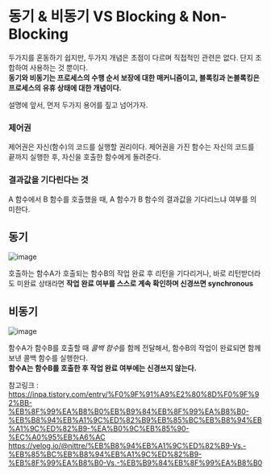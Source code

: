 
# 동기 & 비동기 VS Blocking & Non-Blocking

두가지를 혼동하기 쉽지만, 두가지 개념은 초점이 다르며 직접적인 관련은 없다. 단지 조합하여 사용하는 것 뿐이다.    
**동기와 비동기는 프로세스의 수행 순서 보장에 대한 매커니즘이고, 블록킹과 논블록킹은 프로세스의 유휴 상태에 대한 개념이다.**


설명에 앞서, 먼저 두가지 용어를 짚고 넘어가자. 
### 제어권
제어권은 자신(함수)의 코드를 실행할 권리이다. 제어권을 가진 함수는 자신의 코드를 끝까지 실행한 후, 자신을 호출한 함수에게 돌려준다. 

### 결과값을 기다린다는 것
A 함수에서 B 함수를 호출했을 때, A 함수가 B 함수의 결과값을 기다리느냐 여부를 의미한다. 

## 동기

![image](https://user-images.githubusercontent.com/45115557/182599393-5a687dd0-c6f2-4ecb-9e93-a2c232a40e94.png)

호출하는 함수A가 호출되는 함수B의 작업 완료 후 리턴을 기다리거나, 바로 리턴받더라도 미완료 상태라면 **작업 완료 여부를 스스로 계속 확인하며 신경쓰면 synchronous**

## 비동기

![image](https://user-images.githubusercontent.com/45115557/182599431-90b24c1b-5682-49e5-a6b4-d365371a1e34.png)

함수A가 함수B를 호출할 때 *콜백 함수*를 함께 전달해서, 함수B의 작업이 완료되면 함께 보낸 콜백 함수를 실행한다.  
**함수A는 함수B를 호출한 후 작업 완료 여부에는 신경쓰지 않는다.**





참고링크 : 
https://inpa.tistory.com/entry/%F0%9F%91%A9%E2%80%8D%F0%9F%92%BB-%EB%8F%99%EA%B8%B0%EB%B9%84%EB%8F%99%EA%B8%B0-%EB%B8%94%EB%A1%9C%ED%82%B9%EB%85%BC%EB%B8%94%EB%A1%9C%ED%82%B9-%EA%B0%9C%EB%85%90-%EC%A0%95%EB%A6%AC   
https://velog.io/@nittre/%EB%B8%94%EB%A1%9C%ED%82%B9-Vs.-%EB%85%BC%EB%B8%94%EB%A1%9C%ED%82%B9-%EB%8F%99%EA%B8%B0-Vs.-%EB%B9%84%EB%8F%99%EA%B8%B0
